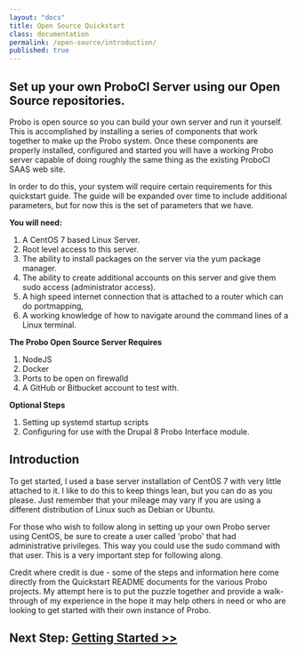 ```yaml
---
layout: "docs"
title: Open Source Quickstart
class: documentation
permalink: /open-source/introduction/
published: true
---
```


## Set up your own ProboCI Server using our Open Source repositories.
Probo is open source so you can build your own server and run it yourself. This is accomplished by installing a series of components that work together to make up the Probo system. Once these components are properly installed, configured and started you will have a working Probo server capable of doing roughly the same thing as the existing ProboCI SAAS web site.

In order to do this, your system will require certain requirements for this quickstart guide. The guide will be expanded over time to include additional parameters, but for now this is the set of parameters that we have.

**You will need:**

1. A CentOS 7 based Linux Server.
2. Root level access to this server.
3. The ability to install packages on the server via the yum package manager.
4. The ability to create additional accounts on this server and give them sudo access (administrator access).
5. A high speed internet connection that is attached to a router which can do portmapping,
6. A working knowledge of how to navigate around the command lines of a Linux terminal.

**The Probo Open Source Server Requires**

1. NodeJS
2. Docker
3. Ports to be open on firewalld
4. A GitHub or Bitbucket account to test with.

**Optional Steps**

1. Setting up systemd startup scripts
2. Configuring for use with the Drupal 8 Probo Interface module.

## Introduction
To get started, I used a base server installation of CentOS 7 with very little attached to it. I like to do this to keep things lean, but you can do as you please. Just remember that your mileage may vary if you are using a different distribution of Linux such as Debian or Ubuntu.

For those who wish to follow along in setting up your own Probo server using CentOS, be sure to create a user called 'probo' that had administrative privileges. This way you could use the sudo command with that user. This is a very important step for following along.

Credit where credit is due - some of the steps and information here come directly from the Quickstart README documents for the various Probo projects. My attempt here is to put the puzzle together and provide a walk-through of my experience in the hope it may help others in need or who are looking to get started with their own instance of Probo.

## Next Step: [Getting Started >>](/open-source/getting-started/)